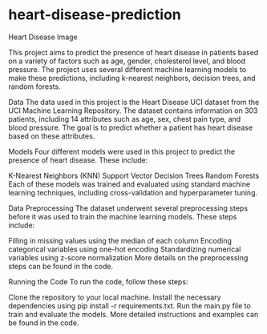 # heart-disease-prediction
Heart Disease Image

This project aims to predict the presence of heart disease in patients based on a variety of factors such as age, gender, cholesterol level, and blood pressure. The project uses several different machine learning models to make these predictions, including k-nearest neighbors, decision trees, and random forests.

Data
The data used in this project is the Heart Disease UCI dataset from the UCI Machine Learning Repository. The dataset contains information on 303 patients, including 14 attributes such as age, sex, chest pain type, and blood pressure. The goal is to predict whether a patient has heart disease based on these attributes.

Models
Four different models were used in this project to predict the presence of heart disease. These include:

K-Nearest Neighbors (KNN)
Support Vector
Decision Trees
Random Forests
Each of these models was trained and evaluated using standard machine learning techniques, including cross-validation and hyperparameter tuning.

Data Preprocessing
The dataset underwent several preprocessing steps before it was used to train the machine learning models. These steps include:

Filling in missing values using the median of each column
Encoding categorical variables using one-hot encoding
Standardizing numerical variables using z-score normalization
More details on the preprocessing steps can be found in the code.

Running the Code
To run the code, follow these steps:

Clone the repository to your local machine.
Install the necessary dependencies using pip install -r requirements.txt.
Run the main.py file to train and evaluate the models.
More detailed instructions and examples can be found in the code.
